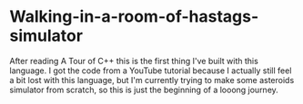 # Walking-in-a-room-of-hastags-simulator
After reading A Tour of C++ this is the first thing I've built with this language. I got the code from a YouTube tutorial because I actually still feel a bit lost with this language, but I'm currently trying to make some asteroids simulator from scratch, so this is just the beginning of a looong journey.
